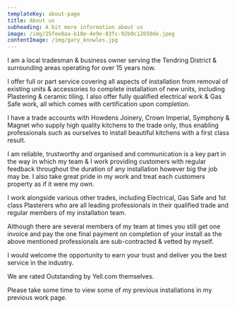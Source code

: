 ```yaml
---
templateKey: about-page
title: About us
subheading: A bit more information about us
image: /img/25fee8aa-b18e-4e9e-83fc-92b0c12650de.jpeg
contentImage: /img/gary_knowles.jpg
---
```

I am a local tradesman & business owner serving the Tendring District & surrounding areas operating for over 15 years now.

I offer full or part service covering all aspects of installation from removal of existing units & accessories to complete installation of new units, including Plastering & ceramic tiling. I also offer fully qualified electrical work & Gas Safe work, all which comes with certification upon completion.

I have a trade accounts with Howdens Joinery, Crown Imperial, Symphony & Magnet who supply high quality kitchens to the trade only, thus enabling professionals such as ourselves to install beautiful kitchens with a first class result. 

I am reliable, trustworthy and organised and communication is a key part in the way in which my team & I work providing customers with regular feedback throughout the duration of any installation however big the job may be. I also take great pride in my work and treat each customers property as if it were my own.

I work alongside various other trades, including Electrical, Gas Safe and 1st class Plasterers who are all leading professionals in their qualified trade and regular members of my installation team.

Although there are several members of my team at times you still get one invoice and pay the one final payment on completion of your install as the above mentioned professionals are sub-contracted & vetted by myself.

I would welcome the opportunity to earn your trust and deliver you the best service in the industry.

We are rated Outstanding by Yell.com themselves.

Please take some time to view some of my previous installations in my previous work page.
